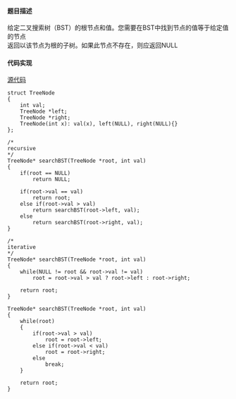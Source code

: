 #### 题目描述
给定二叉搜索树（BST）的根节点和值。您需要在BST中找到节点的值等于给定值的节点  
返回以该节点为根的子树。如果此节点不存在，则应返回NULL

#### 代码实现

[源代码](/Tree/search_bst.cpp)

```
struct TreeNode
{
	int val;
	TreeNode *left;
	TreeNode *right;
	TreeNode(int x): val(x), left(NULL), right(NULL){}
};

/*
recursive
*/
TreeNode* searchBST(TreeNode *root, int val)
{
	if(root == NULL)
		return NULL;

	if(root->val == val)
		return root;
	else if(root->val > val)
		return searchBST(root->left, val);
	else
		return searchBST(root->right, val);
}

/*
iterative
*/
TreeNode* searchBST(TreeNode *root, int val)
{
	while(NULL != root && root->val != val)
		root = root->val > val ? root->left : root->right;

	return root;
}

TreeNode* searchBST(TreeNode *root, int val)
{
	while(root)
	{
		if(root->val > val)
			root = root->left;
		else if(root->val < val)
			root = root->right;
		else
			break;
	}

	return root;
}
```